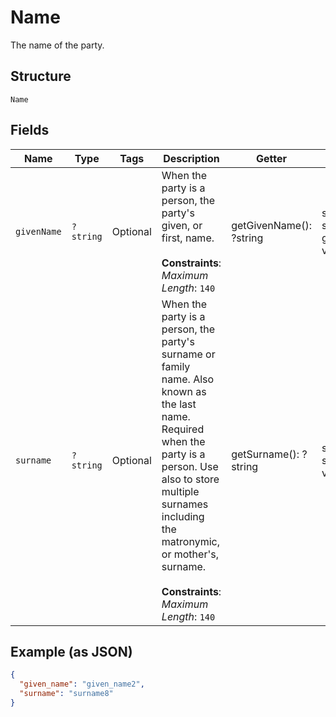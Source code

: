 
# Name

The name of the party.

## Structure

`Name`

## Fields

| Name | Type | Tags | Description | Getter | Setter |
|  --- | --- | --- | --- | --- | --- |
| `givenName` | `?string` | Optional | When the party is a person, the party's given, or first, name.<br><br>**Constraints**: *Maximum Length*: `140` | getGivenName(): ?string | setGivenName(?string givenName): void |
| `surname` | `?string` | Optional | When the party is a person, the party's surname or family name. Also known as the last name. Required when the party is a person. Use also to store multiple surnames including the matronymic, or mother's, surname.<br><br>**Constraints**: *Maximum Length*: `140` | getSurname(): ?string | setSurname(?string surname): void |

## Example (as JSON)

```json
{
  "given_name": "given_name2",
  "surname": "surname8"
}
```


